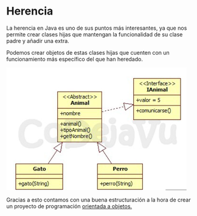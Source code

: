 # Herencia

La herencia en Java es uno de sus puntos más interesantes, ya que nos permite crear clases hijas que mantengan la funcionalidad de su clase padre y añadir una extra.

Podemos crear objetos de estas clases hijas que cuenten con un funcionamiento más específico del que han heredado.

![](../../../.gitbook/assets/herencia.PNG)

Gracias a esto contamos con una buena estructuración a la hora de crear un proyecto de programación [orientada a objetos.](orientacion-a-objetos.md)



